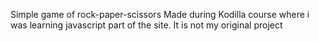 Simple game of rock-paper-scissors
Made during Kodilla course where i was learning javascript part of the site. It is not my original project
